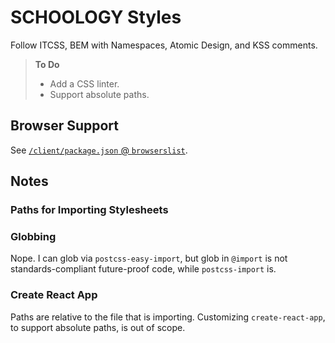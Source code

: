 # SCHOOLOGY Styles

Follow ITCSS, BEM with Namespaces, Atomic Design, and KSS comments.

> **To Do**
>
> - Add a CSS linter.
> - Support absolute paths.

## Browser Support

See [`/client/package.json` @ `browserslist`](../../client/package.json).

## Notes

### Paths for Importing Stylesheets

### Globbing

Nope. I can glob via `postcss-easy-import`, but glob in `@import` is not standards-compliant future-proof code, while `postcss-import` is.

### Create React App

Paths are relative to the file that is importing. Customizing `create-react-app`, to support absolute paths, is out of scope.
